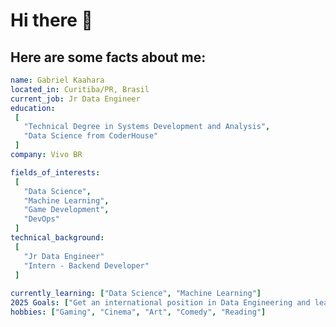# Hi there 👋

## Here are some facts about me:
<!--
**gkaahara/gkaahara** is a ✨ _special_ ✨ repository because its `README.md` (this file) appears on your GitHub profile.

Here are some ideas to get you started:

- 🔭 I’m currently working on Data Science and Azure DevOps
- 🌱 I’m currently learning Machine Learning and improving my skills in Data Science
- 👯 I’m looking to collaborate on any challenging data science projects
- 🤔 I’m looking for help with remote positions in data engineering/data science worldwide
- 📫 How to reach me: g.kaahara@live.com / https://www.linkedin.com/in/gabriel-kaahara-54b9b2104/
- 😄 Pronouns: ...
- ⚡ Fun fact: ...
-->

 ```yaml
name: Gabriel Kaahara
located_in: Curitiba/PR, Brasil
current_job: Jr Data Engineer
education:
  [
    "Technical Degree in Systems Development and Analysis",
    "Data Science from CoderHouse"
  ]
company: Vivo BR

fields_of_interests:
  [
    "Data Science",
    "Machine Learning",
    "Game Development",
    "DevOps"
  ]
technical_background:
  [
    "Jr Data Engineer"
    "Intern - Backend Developer"
  ]
  
currently_learning: ["Data Science", "Machine Learning"]
2025 Goals: ["Get an international position in Data Engineering and lear at least 4+ technologies"]
hobbies: ["Gaming", "Cinema", "Art", "Comedy", "Reading"]
```
